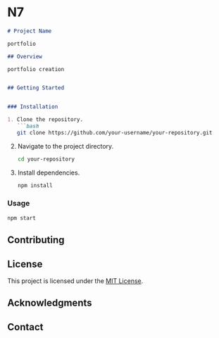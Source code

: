 # N7

```markdown
# Project Name

portfolio

## Overview

portfolio creation


## Getting Started


### Installation

1. Clone the repository.
   ```bash
   git clone https://github.com/your-username/your-repository.git
   ```

2. Navigate to the project directory.
   ```bash
   cd your-repository
   ```

3. Install dependencies.
   ```bash
   npm install
   ```

### Usage



```bash
npm start
```

## Contributing



## License



This project is licensed under the [MIT License](LICENSE).

## Acknowledgments


## Contact

